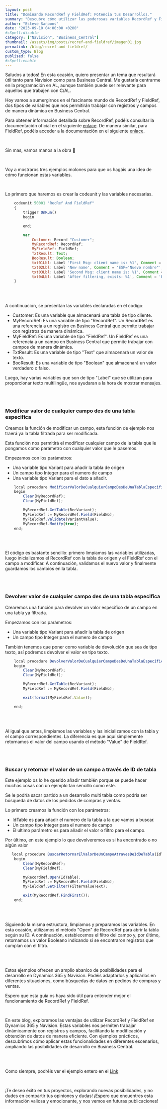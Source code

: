 ```yaml
---
layout: post
title: "Dominando RecordRef y FieldRef: Potencia tus Desarrollos."
summary: "Descubre cómo utilizar las poderosas variables RecordRef y FieldRef en Dynamics 365 para trabajar dinámicamente con registros y campos. Aprende a modificar y obtener datos de manera eficiente, ampliando tus capacidades de desarrollo con ejemplos prácticos y sencillos de implementar."
author: "Esteve Sanpons"
date: "2023-09-10 04:00:00 +0200"
#cSpell:disable
category: ["Navision", "Business_Central"]
thumbnail: /assets/img/posts/recref-and-fieldref/imagen01.jpg
permalink: /blog/recref-and-fieldref/
custom_type: Blog
publised: false
#cSpell:enable
---
```


Saludos a todos! En esta ocasión, quiero presentar un tema que resultará útil tanto para Navision como para Business Central. Me gustaría centrarme en la programación en AL, aunque también puede ser relevante para aquellos que trabajen con C/AL.

Hoy vamos a sumergirnos en el fascinante mundo de RecordRef y FieldRef, dos tipos de variables que nos permitirán trabajar con registros y campos de manera dinámica en Business Central.

Para obtener información detallada sobre RecordRef, podéis consultar la documentación oficial en el siguiente [enlace](https://learn.microsoft.com/es-es/dynamics365/business-central/dev-itpro/developer/methods-auto/recordref/recordref-get-method). De manera similar, para FieldRef, podéis acceder a la documentación en el siguiente [enlace](https://learn.microsoft.com/es-es/dynamics365/business-central/dev-itpro/developer/methods-auto/fieldref/fieldref-value-method).

<br>

Sin mas, vamos manos a la obra 🥳

<br>

Voy a mostraros tres ejemplos molones para que os hagáis una idea de cómo funcionan estas variables.

<br>

Lo primero que haremos es crear la codeunit y las variables necesarias.

```javascript
    codeunit 50001 "RecRef And FieldRef"
    {
        trigger OnRun()
        begin

        end;

        var
            Customer: Record "Customer";
            MyRecordRef: RecordRef;
            MyFieldRef: FieldRef;
            TxtResult: Text;
            BooResult: Boolean;
            txt01Lbl: Label 'First Msg: client name is: %1', Comment = 'ESP="Primer Msg: el nombre del cliente es: %1"';
            txt02Lbl: Label 'New name', Comment = 'ESP="Nuevo nombre"';
            txt03Lbl: Label 'Second Msg: client name is: %1', Comment = 'ESP="Segundo Msg: el nombre del cliente es: %1"';
            txt04Lbl: Label 'After filtering, exists: %1', Comment = 'ESP="Despues de filtrar, existe: %1"';
    }


```

<br><br>

A continuación, se presentan las variables declaradas en el código:

-   Customer: Es una variable que almacenará una tabla de tipo cliente.
-   MyRecordRef: Es una variable de tipo "RecordRef". Un RecordRef es una referencia a un registro en Business Central que permite trabajar con registros de manera dinámica.
-   MyFieldRef: Es una variable de tipo "FieldRef". Un FieldRef es una referencia a un campo en Business Central que permite trabajar con campos de manera dinámica.
-   TxtResult: Es una variable de tipo "Text" que almacenará un valor de texto.
-   BooResult: Es una variable de tipo "Boolean" que almacenará un valor verdadero o falso.

Luego, hay varias variables que son de tipo "Label" que se utilizan para proporcionar texto multilingüe, nos ayudaran a la hora de mostrar mensajes.

<br><br>

### Modificar valor de cualquier campo des de una tabla especifica

Creamos la función de modificar un campo, esta función de ejemplo nos traerá ya la tabla filtrada para ser modificada.

Esta función nos permitirá el modificar cualquier campo de la tabla que le pongamos como parámetro con cualquier valor que le pasemos.

Empezamos con los parámetros:

-   Una variable tipo Variant para añadir la tabla de origen
-   Un campo tipo Integer para el numero de campo
-   Una variable tipo Variant para el dato a añadir.

```javascript
    local procedure ModificarValorDeCualquierCampoDesDeUnaTablaEspecifica(RecVariant: Variant; FieldNo: Integer; VariantValue: Variant)
    begin
        Clear(MyRecordRef);
        Clear(MyFieldRef);

        MyRecordRef.GetTable(RecVariant);
        MyFieldRef := MyRecordRef.Field(FieldNo);
        MyFieldRef.Validate(VariantValue);
        MyRecordRef.Modify(true);
    end;

```

<br><br>

El código es bastante sencillo: primero limpiamos las variables utilizadas, luego inicializamos el RecordRef con la tabla de origen y el FieldRef con el campo a modificar. A continuación, validamos el nuevo valor y finalmente guardamos los cambios en la tabla.

<br><br>

### Devolver valor de cualquier campo des de una tabla especifica

Crearemos una función para devolver un valor especifico de un campo en una tabla ya filtrada.

Empezamos con los parámetros:

-   Una variable tipo Variant para añadir la tabla de origen
-   Un campo tipo Integer para el numero de campo

También tenemos que poner como variable de devolución que sea de tipo texto, así podremos devolver el valor en tipo texto.

```javascript
    local procedure DevolverValorDeCualquierCampoDesDeUnaTablaEspecifica(RecVariant: Variant; FieldNo: Integer): Text
    begin
        Clear(MyRecordRef);
        Clear(MyFieldRef);

        MyRecordRef.GetTable(RecVariant);
        MyFieldRef := MyRecordRef.Field(FieldNo);

        exit(format(MyFieldRef.Value));

    end;

```

<br><br>

Al igual que antes, limpiamos las variables y las inicializamos con la tabla y el campo correspondientes. La diferencia es que aquí simplemente retornamos el valor del campo usando el método "Value" de FieldRef.

<br><br>

### Buscar y retornar el valor de un campo a través de ID de tabla

Este ejemplo os lo he querido añadir también porque se puede hacer muchas cosas con un ejemplo tan sencillo como este.

Se le podría sacar partido a un desarrollo multi tabla como podría ser búsqueda de datos de los pedidos de compras y ventas.

Lo primero creamos la función con los parámetros:

-   IdTable es para añadir el numero de la tabla a la que vamos a buscar.
-   Un campo tipo Integer para el numero de campo
-   El ultimo parámetro es para añadir el valor o filtro para el campo.

Por último, en este ejemplo lo que devolveremos es si ha encontrado o no algún valor

```javascript
   local procedure BuscarRetornarElValorDeUnCampoAtravesDeIdDeTabla(IdTable: Integer; FieldNo: Integer; FilterValueText: Text): Boolean
    begin
        Clear(MyRecordRef);
        Clear(MyFieldRef);

        MyRecordRef.Open(IdTable);
        MyFieldRef := MyRecordRef.Field(FieldNo);
        MyFieldRef.SetFilter(FilterValueText);

        exit(MyRecordRef.FindFirst());
    end;

```

<br><br>

Siguiendo la misma estructura, limpiamos y preparamos las variables. En esta ocasión, utilizamos el método "Open" de RecordRef para abrir la tabla según su ID. A continuación, establecemos el filtro del campo y, por último, retornamos un valor Booleano indicando si se encontraron registros que cumplan con el filtro.

<br><br>

Estos ejemplos ofrecen un amplio abanico de posibilidades para el desarrollo en Dynamics 365 y Navision. Podéis adaptarlos y aplicarlos en diferentes situaciones, como búsquedas de datos en pedidos de compras y ventas.

Espero que esta guía os haya sido útil para entender mejor el funcionamiento de RecordRef y FieldRef.

<br>

En este blog, exploramos las ventajas de utilizar RecordRef y FieldRef en Dynamics 365 y Navision. Estas variables nos permiten trabajar dinámicamente con registros y campos, facilitando la modificación y obtención de datos de manera eficiente. Con ejemplos prácticos, descubrimos cómo aplicar estas funcionalidades en diferentes escenarios, ampliando las posibilidades de desarrollo en Business Central.

<br><br>

Como siempre, podréis ver el ejemplo entero en el [Link](https://github.com/Esanpons/ejemplos-blog/tree/main/AL/RecordRefAndFieldRef)

<br>

¡Te deseo éxito en tus proyectos, explorando nuevas posibilidades, y no dudes en compartir tus opiniones y dudas! ¡Espero que encuentres esta información valiosa y emocionante, y nos vemos en futuras publicaciones!
